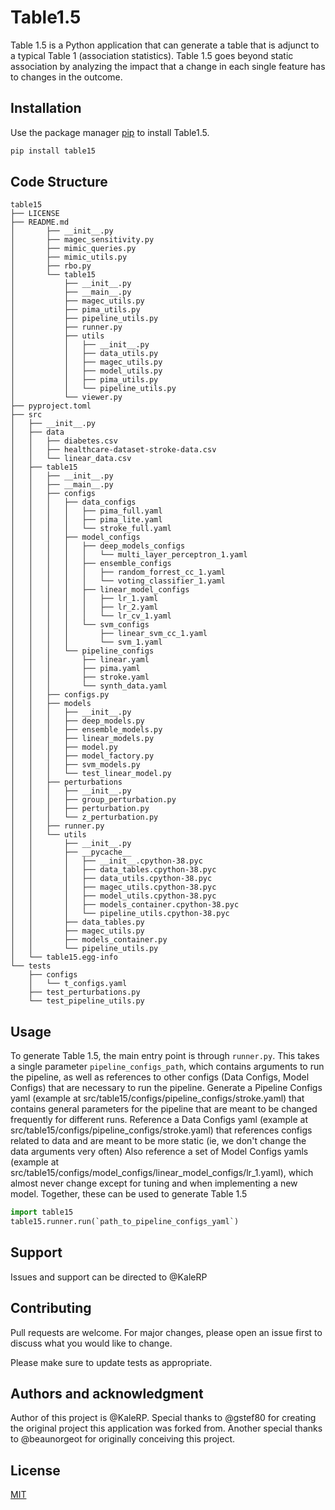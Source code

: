 # Table1.5

Table 1.5 is a Python application that can generate a table that is adjunct to a typical Table 1 (association statistics). Table 1.5 goes beyond static association by analyzing the impact that a change in each single feature has to changes in the outcome.

## Installation

Use the package manager [pip](https://pip.pypa.io/en/stable/) to install Table1.5.

```bash
pip install table15
```

## Code Structure
```
table15
├── LICENSE
├── README.md
│       ├── __init__.py
│       ├── magec_sensitivity.py
│       ├── mimic_queries.py
│       ├── mimic_utils.py
│       ├── rbo.py
│       └── table15
│           ├── __init__.py
│           ├── __main__.py
│           ├── magec_utils.py
│           ├── pima_utils.py
│           ├── pipeline_utils.py
│           ├── runner.py
│           ├── utils
│           │   ├── __init__.py
│           │   ├── data_utils.py
│           │   ├── magec_utils.py
│           │   ├── model_utils.py
│           │   ├── pima_utils.py
│           │   └── pipeline_utils.py
│           └── viewer.py
├── pyproject.toml
├── src
│   ├── __init__.py
│   ├── data
│   │   ├── diabetes.csv
│   │   ├── healthcare-dataset-stroke-data.csv
│   │   └── linear_data.csv
│   ├── table15
│   │   ├── __init__.py
│   │   ├── __main__.py
│   │   ├── configs
│   │   │   ├── data_configs
│   │   │   │   ├── pima_full.yaml
│   │   │   │   ├── pima_lite.yaml
│   │   │   │   └── stroke_full.yaml
│   │   │   ├── model_configs
│   │   │   │   ├── deep_models_configs
│   │   │   │   │   └── multi_layer_perceptron_1.yaml
│   │   │   │   ├── ensemble_configs
│   │   │   │   │   ├── random_forrest_cc_1.yaml
│   │   │   │   │   └── voting_classifier_1.yaml
│   │   │   │   ├── linear_model_configs
│   │   │   │   │   ├── lr_1.yaml
│   │   │   │   │   ├── lr_2.yaml
│   │   │   │   │   └── lr_cv_1.yaml
│   │   │   │   └── svm_configs
│   │   │   │       ├── linear_svm_cc_1.yaml
│   │   │   │       └── svm_1.yaml
│   │   │   └── pipeline_configs
│   │   │       ├── linear.yaml
│   │   │       ├── pima.yaml
│   │   │       ├── stroke.yaml
│   │   │       └── synth_data.yaml
│   │   ├── configs.py
│   │   ├── models
│   │   │   ├── __init__.py
│   │   │   ├── deep_models.py
│   │   │   ├── ensemble_models.py
│   │   │   ├── linear_models.py
│   │   │   ├── model.py
│   │   │   ├── model_factory.py
│   │   │   ├── svm_models.py
│   │   │   └── test_linear_model.py
│   │   ├── perturbations
│   │   │   ├── __init__.py
│   │   │   ├── group_perturbation.py
│   │   │   ├── perturbation.py
│   │   │   └── z_perturbation.py
│   │   ├── runner.py
│   │   └── utils
│   │       ├── __init__.py
│   │       ├── __pycache__
│   │       │   ├── __init__.cpython-38.pyc
│   │       │   ├── data_tables.cpython-38.pyc
│   │       │   ├── data_utils.cpython-38.pyc
│   │       │   ├── magec_utils.cpython-38.pyc
│   │       │   ├── model_utils.cpython-38.pyc
│   │       │   ├── models_container.cpython-38.pyc
│   │       │   └── pipeline_utils.cpython-38.pyc
│   │       ├── data_tables.py
│   │       ├── magec_utils.py
│   │       ├── models_container.py
│   │       └── pipeline_utils.py
│   └── table15.egg-info
└── tests
    ├── configs
    │   └── t_configs.yaml
    ├── test_perturbations.py
    └── test_pipeline_utils.py
```

## Usage
To generate Table 1.5, the main entry point is through `runner.py`. This takes a single parameter `pipeline_configs_path`, which contains arguments to run the pipeline, as well as references to other configs (Data Configs, Model Configs) that are necessary to run the pipeline.
Generate a Pipeline Configs yaml (example at src/table15/configs/pipeline_configs/stroke.yaml) that contains general parameters for the pipeline that are meant to be changed frequently for different runs.
Reference a Data Configs yaml (example at src/table15/configs/pipeline_configs/stroke.yaml) that references configs related to data and are meant to be more static (ie, we don't change the data arguments very often)
Also reference a set of Model Configs yamls (example at src/table15/configs/model_configs/linear_model_configs/lr_1.yaml), which almost never change except for tuning and when implementing a new model.
Together, these can be used to generate Table 1.5

```python
import table15
table15.runner.run(`path_to_pipeline_configs_yaml`)
```

## Support
Issues and support can be directed to @KaleRP

## Contributing

Pull requests are welcome. For major changes, please open an issue first
to discuss what you would like to change.

Please make sure to update tests as appropriate.

## Authors and acknowledgment
Author of this project is @KaleRP.
Special thanks to @gstef80 for creating the original project this application was forked from.
Another special thanks to @beaunorgeot for originally conceiving this project.


## License

[MIT](https://choosealicense.com/licenses/mit/)